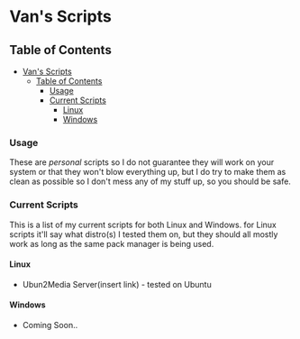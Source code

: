 # Van's Scripts

## Table of Contents

- [Van's Scripts](#vans-scripts)
  - [Table of Contents](#table-of-contents)
    - [Usage](#usage)
    - [Current Scripts](#current-scripts)
      - [Linux](#linux)
      - [Windows](#windows)

### Usage

These are *personal* scripts so I do not guarantee they will work on your system or that they won't blow everything up, but I do try to make them as clean as possible so I don't mess any of my stuff up, so you should be safe.

### Current Scripts

This is a list of my current scripts for both Linux and Windows. for Linux scripts it'll say what distro(s) I tested them on, but they should all mostly work as long as the same pack manager is being used.

#### Linux

- Ubun2Media Server(insert link) - tested on Ubuntu

#### Windows

- Coming Soon..
